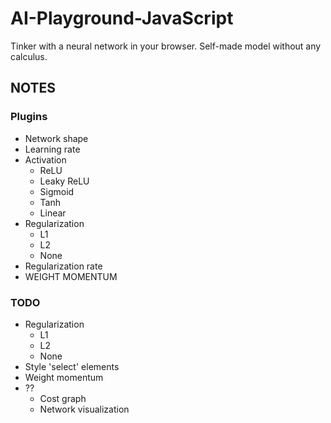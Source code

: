 # AI-Playground-JavaScript

Tinker with a neural network in your browser. Self-made model without any calculus.

## NOTES

### Plugins

- Network shape
- Learning rate
- Activation
	- ReLU
    - Leaky ReLU
	- Sigmoid
	- Tanh
	- Linear
- Regularization
	- L1
	- L2
	- None
- Regularization rate
- WEIGHT MOMENTUM

### TODO

- Regularization
    - L1
    - L2
    - None
- Style 'select' elements
- Weight momentum
- ??
    - Cost graph
    - Network visualization